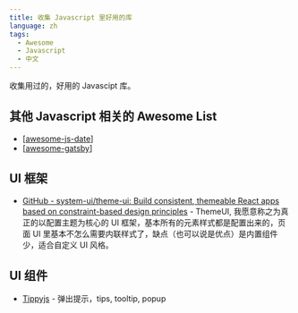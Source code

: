```yaml
---
title: 收集 Javascript 里好用的库
language: zh
tags:
  - Awesome
  - Javascript
  - 中文
---
```


收集用过的，好用的 Javascipt 库。

## 其他 Javascript 相关的 Awesome List

- [[awesome-js-date]]
- [[awesome-gatsby]]

## UI 框架

- [GitHub - system-ui/theme-ui: Build consistent, themeable React apps based on constraint-based design principles](https://github.com/system-ui/theme-ui) - ThemeUI, 我愿意称之为真正的以配置主题为核心的 UI 框架，基本所有的元素样式都是配置出来的，页面 UI 里基本不怎么需要内联样式了，缺点（也可以说是优点）是内置组件少，适合自定义 UI 风格。

## UI 组件

- [Tippyjs](https://github.com/atomiks/tippyjs) - 弹出提示，tips, tooltip, popup

[//begin]: # "Autogenerated link references for markdown compatibility"
[awesome-js-date]: awesome-js-date.md "Awesome JS Date"
[awesome-gatsby]: awesome-gatsby.md "Awesome Gatsby"
[//end]: # "Autogenerated link references"
